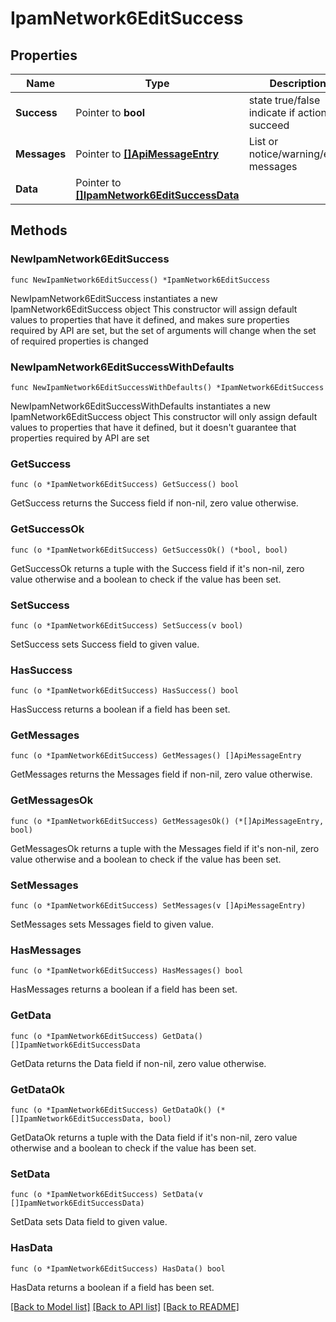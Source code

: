 # IpamNetwork6EditSuccess

## Properties

Name | Type | Description | Notes
------------ | ------------- | ------------- | -------------
**Success** | Pointer to **bool** | state true/false indicate if action succeed | [optional] 
**Messages** | Pointer to [**[]ApiMessageEntry**](ApiMessageEntry.md) | List or notice/warning/error messages | [optional] 
**Data** | Pointer to [**[]IpamNetwork6EditSuccessData**](IpamNetwork6EditSuccessData.md) |  | [optional] 

## Methods

### NewIpamNetwork6EditSuccess

`func NewIpamNetwork6EditSuccess() *IpamNetwork6EditSuccess`

NewIpamNetwork6EditSuccess instantiates a new IpamNetwork6EditSuccess object
This constructor will assign default values to properties that have it defined,
and makes sure properties required by API are set, but the set of arguments
will change when the set of required properties is changed

### NewIpamNetwork6EditSuccessWithDefaults

`func NewIpamNetwork6EditSuccessWithDefaults() *IpamNetwork6EditSuccess`

NewIpamNetwork6EditSuccessWithDefaults instantiates a new IpamNetwork6EditSuccess object
This constructor will only assign default values to properties that have it defined,
but it doesn't guarantee that properties required by API are set

### GetSuccess

`func (o *IpamNetwork6EditSuccess) GetSuccess() bool`

GetSuccess returns the Success field if non-nil, zero value otherwise.

### GetSuccessOk

`func (o *IpamNetwork6EditSuccess) GetSuccessOk() (*bool, bool)`

GetSuccessOk returns a tuple with the Success field if it's non-nil, zero value otherwise
and a boolean to check if the value has been set.

### SetSuccess

`func (o *IpamNetwork6EditSuccess) SetSuccess(v bool)`

SetSuccess sets Success field to given value.

### HasSuccess

`func (o *IpamNetwork6EditSuccess) HasSuccess() bool`

HasSuccess returns a boolean if a field has been set.

### GetMessages

`func (o *IpamNetwork6EditSuccess) GetMessages() []ApiMessageEntry`

GetMessages returns the Messages field if non-nil, zero value otherwise.

### GetMessagesOk

`func (o *IpamNetwork6EditSuccess) GetMessagesOk() (*[]ApiMessageEntry, bool)`

GetMessagesOk returns a tuple with the Messages field if it's non-nil, zero value otherwise
and a boolean to check if the value has been set.

### SetMessages

`func (o *IpamNetwork6EditSuccess) SetMessages(v []ApiMessageEntry)`

SetMessages sets Messages field to given value.

### HasMessages

`func (o *IpamNetwork6EditSuccess) HasMessages() bool`

HasMessages returns a boolean if a field has been set.

### GetData

`func (o *IpamNetwork6EditSuccess) GetData() []IpamNetwork6EditSuccessData`

GetData returns the Data field if non-nil, zero value otherwise.

### GetDataOk

`func (o *IpamNetwork6EditSuccess) GetDataOk() (*[]IpamNetwork6EditSuccessData, bool)`

GetDataOk returns a tuple with the Data field if it's non-nil, zero value otherwise
and a boolean to check if the value has been set.

### SetData

`func (o *IpamNetwork6EditSuccess) SetData(v []IpamNetwork6EditSuccessData)`

SetData sets Data field to given value.

### HasData

`func (o *IpamNetwork6EditSuccess) HasData() bool`

HasData returns a boolean if a field has been set.


[[Back to Model list]](../README.md#documentation-for-models) [[Back to API list]](../README.md#documentation-for-api-endpoints) [[Back to README]](../README.md)


